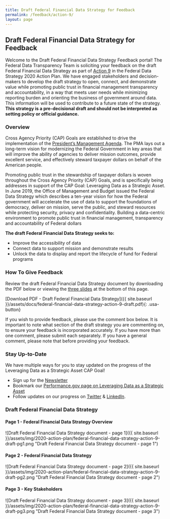 ```yaml
---
title: Draft Federal Financial Data Strategy for Feedback
permalink: /feedback/action-9/
layout: page
---
```


## Draft Federal Financial Data Strategy for Feedback

Welcome to the Draft Federal Financial Data Strategy Feedback portal! The Federal Data Transparency Team is soliciting your feedback on the draft Federal Financial Data Strategy as part of [Action 9](../../action-plan/#action-9-improve-financial-management-data-standards) in the Federal Data Strategy 2020 Action Plan. We have engaged stakeholders and decision-makers to develop the draft strategy to open, connect, and demonstrate value while promoting public trust in financial management transparency and accountability, in a way that meets user needs while minimizing reporting burden and orienting the business of government around data. This information will be used to contribute to a future state of the strategy. **This strategy is a pre-decisional draft and should not be interpreted as setting policy or official guidance.**

### Overview

Cross Agency Priority (CAP) Goals are established to drive the implementation of the [President’s Management Agenda](https://www.whitehouse.gov/omb/management/pma/). The PMA lays out a long-term vision for modernizing the Federal Government in key areas that will improve the ability of agencies to deliver mission outcomes, provide excellent service, and effectively steward taxpayer dollars on behalf of the American people.

Promoting public trust in the stewardship of taxpayer dollars is woven throughout the Cross Agency Priority (CAP) Goals, and is specifically being addresses in support of the CAP Goal: Leveraging Data as a Strategic Asset.  In June 2019, the Office of Management and Budget issued the Federal Data Strategy which describes a ten-year vision for how the Federal government will accelerate the use of data to support the foundations of democracy, deliver on mission, serve the public, and steward resources while protecting security, privacy and confidentiality.  Building a data-centric environment to promote public trust in financial management, transparency and accountability of Federal dollars

**The draft Federal Financial Data Strategy seeks to:**

* Improve the accessibility of data 
* Connect data to support mission and demonstrate results 
* Unlock the data to display and report the lifecycle of fund for Federal programs 

### How To Give Feedback

Review the draft Federal Financial Data Strategy document by downloading the PDF below or viewing the [three slides](#draft-federal-financial-data-strategy) at the bottom of this page. 

[Download PDF - Draft Federal Financial Data Strategy]({{ site.baseurl }}/assets/docs/federal-financial-data-strategy-action-9-draft.pdf){: .usa-button}

If you wish to provide feedback, please use the comment box below.  It is important to note what section of the draft strategy you are commenting on, to ensure your feedback is incorporated accurately. If you have more than one comment, please submit each separately.  If you have a general comment, please note that before providing your feedback.  

<div class="touchpoints-survey" id="touchpoint-action-9"></div>

### Stay Up-to-Date

We have multiple ways for you to stay updated on the progress of the Leveraging Data as a Strategic Asset CAP Goal!
* Sign up for the [Newsletter](https://public.govdelivery.com/accounts/USGSA/subscribers/new?topic_id=USGSA_756)
* Bookmark our [Performance.gov page on Leveraging Data as a Strategic Asset](https://www.performance.gov/CAP/leveragingdata/)
* Follow updates on our progress on [Twitter](https://twitter.com/PerformanceGov?lang=en) & [LinkedIn](https://www.linkedin.com/company/performance-gov/).

### Draft Federal Financial Data Strategy

#### Page 1 - Federal Financial Data Strategy Overview
![Draft Federal Financial Data Strategy document - page 1]({{ site.baseurl }}/assets/img/2020-action-plan/federal-financial-data-strategy-action-9-draft-pg1.png "Draft Federal Financial Data Strategy document - page 1")

#### Page 2 - Federal Financial Data Strategy
![Draft Federal Financial Data Strategy document - page 2]({{ site.baseurl }}/assets/img/2020-action-plan/federal-financial-data-strategy-action-9-draft-pg2.png "Draft Federal Financial Data Strategy document - page 2")

#### Page 3 - Key Stakeholders
![Draft Federal Financial Data Strategy document - page 3]({{ site.baseurl }}/assets/img/2020-action-plan/federal-financial-data-strategy-action-9-draft-pg3.png "Draft Federal Financial Data Strategy document - page 3")



<script src="https://touchpoints.app.cloud.gov/touchpoints/29830144/js" async></script>
